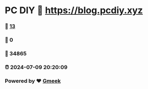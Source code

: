# PC DIY :link: https://blog.pcdiy.xyz 
### :page_facing_up: [13](https://blog.pcdiy.xyz/tag.html) 
### :speech_balloon: 0 
### :hibiscus: 34865 
### :alarm_clock: 2024-07-09 20:20:09 
### Powered by :heart: [Gmeek](https://github.com/Meekdai/Gmeek)
